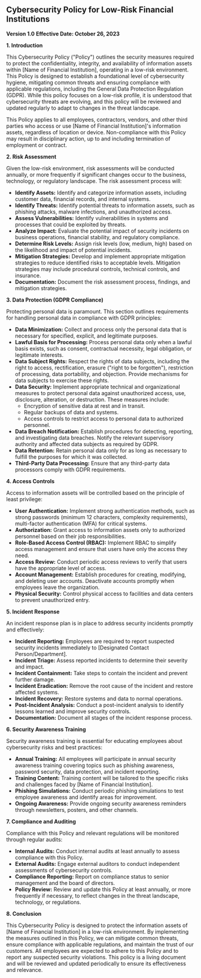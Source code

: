 ## Cybersecurity Policy for Low-Risk Financial Institutions

**Version 1.0**
**Effective Date: October 26, 2023**

**1. Introduction**

This Cybersecurity Policy ("Policy") outlines the security measures required to protect the confidentiality, integrity, and availability of information assets within [Name of Financial Institution], operating in a low-risk environment. This Policy is designed to establish a foundational level of cybersecurity hygiene, mitigating common threats and ensuring compliance with applicable regulations, including the General Data Protection Regulation (GDPR). While this policy focuses on a low-risk profile, it is understood that cybersecurity threats are evolving, and this policy will be reviewed and updated regularly to adapt to changes in the threat landscape.

This Policy applies to all employees, contractors, vendors, and other third parties who access or use [Name of Financial Institution]'s information assets, regardless of location or device. Non-compliance with this Policy may result in disciplinary action, up to and including termination of employment or contract.

**2. Risk Assessment**

Given the low-risk environment, risk assessments will be conducted annually, or more frequently if significant changes occur to the business, technology, or regulatory landscape. The risk assessment process will:

*   **Identify Assets:** Identify and categorize information assets, including customer data, financial records, and internal systems.
*   **Identify Threats:** Identify potential threats to information assets, such as phishing attacks, malware infections, and unauthorized access.
*   **Assess Vulnerabilities:** Identify vulnerabilities in systems and processes that could be exploited by threats.
*   **Analyze Impact:** Evaluate the potential impact of security incidents on business operations, financial stability, and regulatory compliance.
*   **Determine Risk Levels:** Assign risk levels (low, medium, high) based on the likelihood and impact of potential incidents.
*   **Mitigation Strategies:** Develop and implement appropriate mitigation strategies to reduce identified risks to acceptable levels. Mitigation strategies may include procedural controls, technical controls, and insurance.
*   **Documentation:** Document the risk assessment process, findings, and mitigation strategies.

**3. Data Protection (GDPR Compliance)**

Protecting personal data is paramount. This section outlines requirements for handling personal data in compliance with GDPR principles:

*   **Data Minimization:** Collect and process only the personal data that is necessary for specified, explicit, and legitimate purposes.
*   **Lawful Basis for Processing:** Process personal data only when a lawful basis exists, such as consent, contractual necessity, legal obligation, or legitimate interests.
*   **Data Subject Rights:** Respect the rights of data subjects, including the right to access, rectification, erasure ("right to be forgotten"), restriction of processing, data portability, and objection. Provide mechanisms for data subjects to exercise these rights.
*   **Data Security:** Implement appropriate technical and organizational measures to protect personal data against unauthorized access, use, disclosure, alteration, or destruction. These measures include:
    *   Encryption of sensitive data at rest and in transit.
    *   Regular backups of data and systems.
    *   Access controls to restrict access to personal data to authorized personnel.
*   **Data Breach Notification:** Establish procedures for detecting, reporting, and investigating data breaches. Notify the relevant supervisory authority and affected data subjects as required by GDPR.
*   **Data Retention:** Retain personal data only for as long as necessary to fulfill the purposes for which it was collected.
*   **Third-Party Data Processing:** Ensure that any third-party data processors comply with GDPR requirements.

**4. Access Controls**

Access to information assets will be controlled based on the principle of least privilege:

*   **User Authentication:** Implement strong authentication methods, such as strong passwords (minimum 12 characters, complexity requirements), multi-factor authentication (MFA) for critical systems.
*   **Authorization:** Grant access to information assets only to authorized personnel based on their job responsibilities.
*   **Role-Based Access Control (RBAC):** Implement RBAC to simplify access management and ensure that users have only the access they need.
*   **Access Review:** Conduct periodic access reviews to verify that users have the appropriate level of access.
*   **Account Management:** Establish procedures for creating, modifying, and deleting user accounts. Deactivate accounts promptly when employees leave the organization.
*   **Physical Security:** Control physical access to facilities and data centers to prevent unauthorized entry.

**5. Incident Response**

An incident response plan is in place to address security incidents promptly and effectively:

*   **Incident Reporting:** Employees are required to report suspected security incidents immediately to [Designated Contact Person/Department].
*   **Incident Triage:** Assess reported incidents to determine their severity and impact.
*   **Incident Containment:** Take steps to contain the incident and prevent further damage.
*   **Incident Eradication:** Remove the root cause of the incident and restore affected systems.
*   **Incident Recovery:** Restore systems and data to normal operations.
*   **Post-Incident Analysis:** Conduct a post-incident analysis to identify lessons learned and improve security controls.
*   **Documentation:** Document all stages of the incident response process.

**6. Security Awareness Training**

Security awareness training is essential for educating employees about cybersecurity risks and best practices:

*   **Annual Training:** All employees will participate in annual security awareness training covering topics such as phishing awareness, password security, data protection, and incident reporting.
*   **Training Content:** Training content will be tailored to the specific risks and challenges faced by [Name of Financial Institution].
*   **Phishing Simulations:** Conduct periodic phishing simulations to test employee awareness and identify areas for improvement.
*   **Ongoing Awareness:** Provide ongoing security awareness reminders through newsletters, posters, and other channels.

**7. Compliance and Auditing**

Compliance with this Policy and relevant regulations will be monitored through regular audits:

*   **Internal Audits:** Conduct internal audits at least annually to assess compliance with this Policy.
*   **External Audits:** Engage external auditors to conduct independent assessments of cybersecurity controls.
*   **Compliance Reporting:** Report on compliance status to senior management and the board of directors.
*   **Policy Review:** Review and update this Policy at least annually, or more frequently if necessary, to reflect changes in the threat landscape, technology, or regulations.

**8. Conclusion**

This Cybersecurity Policy is designed to protect the information assets of [Name of Financial Institution] in a low-risk environment. By implementing the measures outlined in this Policy, we can mitigate common threats, ensure compliance with applicable regulations, and maintain the trust of our customers. All employees are expected to adhere to this Policy and to report any suspected security violations. This policy is a living document and will be reviewed and updated periodically to ensure its effectiveness and relevance.
